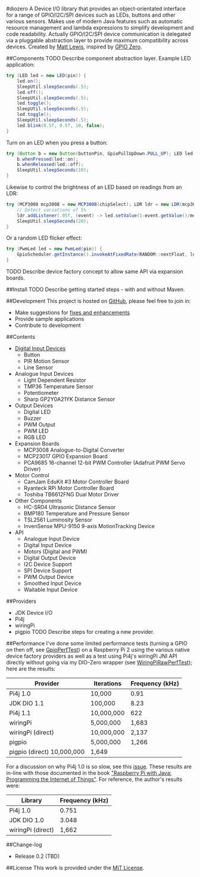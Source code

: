 #diozero
A Device I/O library that provides an object-orientated interface for a range of GPIO/I2C/SPI devices such as LEDs, buttons and other various sensors. Makes use of modern Java features such as automatic resource management and lambda expressions to simplify development and code readability. Actually GPIO/I2C/SPI device communication is delegated via a pluggable abstraction layer to provide maximum compatibility across devices.
Created by [Matt Lewis](https://github.com/mattjlewis), inspired by [GPIO Zero](https://gpiozero.readthedocs.org/en/v1.1.0/index.html).

##Components
TODO Describe component abstraction layer.
Example LED application:
```java
try (LED led = new LED(pin)) {
	led.on();
	SleepUtil.sleepSeconds(.5);
	led.off();
	SleepUtil.sleepSeconds(.5);
	led.toggle();
	SleepUtil.sleepSeconds(.5);
	led.toggle();
	SleepUtil.sleepSeconds(.5);
	led.blink(0.5f, 0.5f, 10, false);
}
```
Turn on an LED when you press a button:
```java
try (Button b = new Button(buttonPin, GpioPullUpDown.PULL_UP); LED led = new LED(ledPin)) {
	b.whenPressed(led::on);
	b.whenReleased(led::off);
	SleepUtil.sleepSeconds(10);
}
```
Likewise to control the brightness of an LED based on readings from an LDR:
```java
try (MCP3008 mcp3008 = new MCP3008(chipSelect); LDR ldr = new LDR(mcp3008, pin, vRef, r1); PwmLed led = new PwmLed(ledPin)) {
	// Detect variations of 5%
	ldr.addListener(.05f, (event) -> led.setValue(1-event.getValue()/mcp3008.getVoltageRange()));
	SleepUtil.sleepSeconds(20);
}
```
Or a random LED flicker effect:
```java
try (PwmLed led = new PwmLed(pin)) {
	GpioScheduler.getInstance().invokeAtFixedRate(RANDOM::nextFloat, led::setValue, 50, 50, TimeUnit.MILLISECONDS, false);
}
```

TODO Describe device factory concept to allow same API via expansion boards.

##Install
TODO Describe getting started steps - with and without Maven.

##Development
This project is hosted on [GitHub](https://github.com/mattjlewis/diozero/), please feel free to join in:
+ Make suggestions for [fixes and enhancements](https://github.com/mattjlewis/diozero/issues)
+ Provide sample applications
+ Contribute to development

##Contents
+ [Digital Input Devices](DigitalInputDevices.md)
    - Button
    - PIR Motion Sensor
    - Line Sensor
+ Analogue Input Devices
    - Light Dependent Resistor
    - TMP36 Temperature Sensor
    - Potentiometer
    - Sharp GP2Y0A21YK Distance Sensor
+ Output Devices
    - Digital LED
    - Buzzer
    - PWM Output
    - PWM LED
    - RGB LED
+ Expansion Boards
    - MCP3008 Analogue-to-Digital Converter
    - MCP23017 GPIO Expansion Board
    - PCA9685 16-channel 12-bit PWM Controller (Adafruit PWM Servo Driver)
+ Motor Control
    - CamJam EduKit #3 Motor Controller Board
    - Ryanteck RPi Motor Controller Board
    - Toshiba TB6612FNG Dual Motor Driver
+ Other Components
    - HC-SR04 Ultrasonic Distance Sensor
    - BMP180 Temperature and Pressure Sensor
    - TSL2561 Luminosity Sensor
    - InvenSense MPU-9150 9-axis MotionTracking Device
+ API
    - Analogue Input Device
    - Digital Input Device
    - Motors (Digital and PWM)
    - Digital Output Device
    - I2C Device Support
    - SPI Device Support
    - PWM Output Device
    - Smoothed Input Device
    - Waitable Input Device

##Providers
+ JDK Device I/O
+ Pi4j
+ wiringPi
+ pigpio
TODO Describe steps for creating a new provider.

##Performance
I've done some limited performance tests (turning a GPIO on then off, see [GpioPerfTest](https://github.com/mattjlewis/diozero/blob/master/diozero-core/src/main/java/com/diozero/sampleapps/GpioPerfTest.java)) on a Raspberry Pi 2 using the various native device factory providers as well as a test using Pi4j's wiringPi JNI API directly without going via my DIO-Zero wrapper (see [WiringPiRawPerfTest](https://github.com/mattjlewis/diozero/blob/master/diozero-provider-wiringpi/src/main/java/com/diozero/internal/provider/wiringpi/WiringPiRawPerfTest.java)); here are the results:

| Provider | Iterations | Frequency (kHz) |
| -------- | ---------- | --------------- |
| Pi4j 1.0 | 10,000 | 0.91 |
| JDK DIO 1.1 | 100,000 | 8.23 |
| Pi4j 1.1 | 10,000,000 | 622 |
| wiringPi | 5,000,000 | 1,683 |
| wiringPi (direct) | 10,000,000 | 2,137 |
| pigpio | 5,000,000 | 1,266 |
| pigpio (direct) 10,000,000 | 1,649 |

For a discussion on why Pi4j 1.0 is so slow, see this [issue](https://github.com/Pi4J/pi4j/issues/158). These results are in-line with those documented in the book ["Raspberry Pi with Java: Programming the Internet of Things"](http://www.amazon.co.uk/Raspberry-Pi-Java-Programming-Internet/dp/0071842012). For reference, the author's results were:

| Library | Frequency (kHz) |
| ------- | --------------- |
| Pi4j 1.0 | 0.751 |
| JDK DIO 1.0 | 3.048 |
| wiringPi (direct) | 1,662 |

##Change-log
+ Release 0.2 (TBD)

##License
This work is provided under the [MIT License](license.txt).
